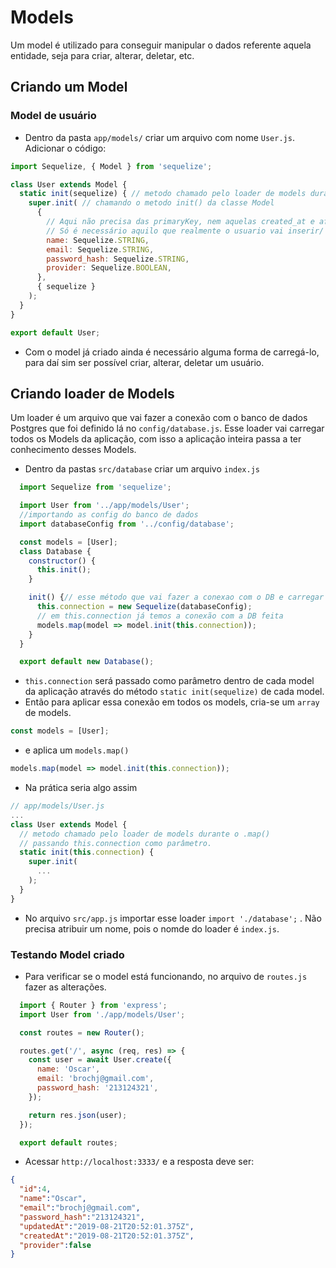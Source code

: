 # Models

Um model é utilizado para conseguir manipular o dados referente aquela entidade, seja para criar, alterar, deletar, etc.
## Criando um Model

### Model de usuário

- Dentro da pasta `app/models/` criar um arquivo com nome `User.js`. Adicionar o código:

```js
import Sequelize, { Model } from 'sequelize';

class User extends Model {
  static init(sequelize) { // metodo chamado pelo loader de models durante o .map()
    super.init( // chamando o metodo init() da classe Model
      {
        // Aqui não precisa das primaryKey, nem aquelas created_at e afins
        // Só é necessário aquilo que realmente o usuario vai inserir/ vir do frontend
        name: Sequelize.STRING,
        email: Sequelize.STRING,
        password_hash: Sequelize.STRING,
        provider: Sequelize.BOOLEAN,
      },
      { sequelize }
    );
  }
}

export default User;
```

- Com o model já criado ainda é necessário alguma forma de carregá-lo, para daí sim ser possível criar, alterar, deletar um usuário.

## Criando loader de Models

Um loader é um arquivo que vai fazer a conexão com o banco de dados Postgres que foi definido lá no `config/database.js`. Esse loader vai carregar todos os Models da aplicação, com isso a aplicação inteira passa a ter conhecimento desses Models.

- Dentro da pastas `src/database` criar um arquivo `index.js`

```js
  import Sequelize from 'sequelize';

  import User from '../app/models/User';
  //importando as config do banco de dados
  import databaseConfig from '../config/database';

  const models = [User];
  class Database {
    constructor() {
      this.init();
    }

    init() {// esse método que vai fazer a conexao com o DB e carregar os models
      this.connection = new Sequelize(databaseConfig); 
      // em this.connection já temos a conexão com a DB feita
      models.map(model => model.init(this.connection));
    }
  }

  export default new Database();
```

- `this.connection` será passado como parâmetro dentro de cada model da aplicação através do método `static init(sequelize)` de cada model. 
- Então para aplicar essa conexão em todos os models, cria-se um `array` de models.
```js
const models = [User];
```

- e aplica um `models.map()`
```js
models.map(model => model.init(this.connection));
```

- Na prática seria algo assim
```js
// app/models/User.js
...
class User extends Model {
  // metodo chamado pelo loader de models durante o .map() 
  // passando this.connection como parâmetro.
  static init(this.connection) { 
    super.init(
      ...
    );
  }
}  
```

- No arquivo `src/app.js` importar esse loader `import './database';` . Não precisa atribuir um nome, pois o nomde do loader é `index.js`.

### Testando Model criado
- Para verificar se o model está funcionando, no arquivo de `routes.js` fazer as alterações.

```js
  import { Router } from 'express';
  import User from './app/models/User';

  const routes = new Router();

  routes.get('/', async (req, res) => {
    const user = await User.create({
      name: 'Oscar',
      email: 'brochj@gmail.com',
      password_hash: '213124321',
    });

    return res.json(user);
  });

  export default routes;
```

-  Acessar `http://localhost:3333/` e a resposta deve ser:

```json
{
  "id":4,
  "name":"Oscar",
  "email":"brochj@gmail.com",
  "password_hash":"213124321",
  "updatedAt":"2019-08-21T20:52:01.375Z",
  "createdAt":"2019-08-21T20:52:01.375Z",
  "provider":false
}
```